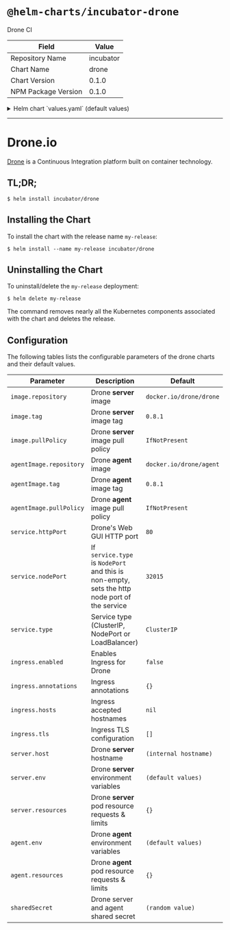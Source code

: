 # `@helm-charts/incubator-drone`

Drone CI

| Field               | Value     |
| ------------------- | --------- |
| Repository Name     | incubator |
| Chart Name          | drone     |
| Chart Version       | 0.1.0     |
| NPM Package Version | 0.1.0     |

<details>

<summary>Helm chart `values.yaml` (default values)</summary>

```yaml
appVersion: '0.8.1'

## The official drone image, change tag to use a different version.
## https://hub.docker.com/r/drone/drone/tags/
##
image:
  repository: 'docker.io/drone/drone'
  tag: '0.8.1'
  pullPolicy: 'IfNotPresent'

## Since version 8.x drone splitted agent and server into two
## different images.
##
## NOTE: Older versions of drone are **not** supported.
## https://hub.docker.com/r/drone/agent/tags/
##
agentImage:
  repository: 'docker.io/drone/agent'
  tag: '0.8.1'
  pullPolicy: 'IfNotPresent'

service:
  httpPort: 80

  ## If service.type is not set to NodePort, the following statement
  ## will be ignored.
  ##
  # nodePort: 32015

  ## Service type can be set to ClusterIP, NodePort or LoadBalancer.
  ##
  type: ClusterIP

ingress:
  ## If true, Drone Ingress will be created.
  ##
  enabled: false

  ## Drone Ingress annotations
  ##
  # annotations:
  #   kubernetes.io/ingress.class: nginx
  #   kubernetes.io/tls-acme: 'true'
  ## Drone hostnames must be provided if Ingress is enabled
  ##
  # hosts:
  #   - drone.domain.io
  ## Drone Ingress TLS configuration secrets
  ## Must be manually created in the namespace
  ##
  # tls:
  #   - secretName: drone-tls
  #     hosts:
  #       - drone.domain.io

server:
  ## If not set, it will be autofilled with the cluster host.
  ##
  # host: "https://drone.domain.io"

  ## Drone server configuration.
  ## Values in here get injected as environment variables.
  ## http://readme.drone.io/admin/installation-reference
  ##
  env:
    DRONE_DEBUG: 'false'
    DRONE_DATABASE_DRIVER: 'sqlite3'
    DRONE_DATABASE_DATASOURCE: 'drone.sqlite'

    ## Drone requires some environment variables to bootstrap the
    ## git service or it won't start up.
    ## Uncomment this and add your own custom configuration.
    ##
    # DRONE_PROVIDER: "github"
    # DRONE_OPEN: "true"
    # DRONE_GITHUB: "true"
    # DRONE_ORGS: "my-github-org,my-other-github-org"
    # DRONE_ADMIN:"admin-1,admin-2"
    # DRONE_GITHUB_CLIENT: "github-oauth2-client-id"
    # DRONE_GITHUB_SECRET: "github-oauth2-client-secret"

  ## CPU and memory limits for drone server
  ##
  resources: {}
  #  requests:
  #    memory: 32Mi
  #    cpu: 40m
  #  limits:
  #    memory: 2Gi
  #    cpu: 1

agent:
  ## Drone agent configuration.
  ## Values in here get injected as environment variables.
  ## http://readme.drone.io/admin/installation-reference
  ##
  env:
    DRONE_DEBUG: 'false'

  ## CPU and memory limits for drone agent
  ##
  resources: {}
  #  requests:
  #    memory: 32Mi
  #    cpu: 40m
  #  limits:
  #    memory: 2Gi
  #    cpu: 1
## Uncomment this if you want to set a specific shared secret between
## the agents and servers, otherwise this will be auto-generated.
##
# sharedSecret: supersecret
```

</details>

---

# Drone.io

[Drone](http://readme.drone.io/) is a Continuous Integration platform built on container technology.

## TL;DR;

```console
$ helm install incubator/drone
```

## Installing the Chart

To install the chart with the release name `my-release`:

```console
$ helm install --name my-release incubator/drone
```

## Uninstalling the Chart

To uninstall/delete the `my-release` deployment:

```console
$ helm delete my-release
```

The command removes nearly all the Kubernetes components associated with the
chart and deletes the release.

## Configuration

The following tables lists the configurable parameters of the drone charts and their default values.

| Parameter               | Description                                                                                   | Default                 |
| ----------------------- | --------------------------------------------------------------------------------------------- | ----------------------- |
| `image.repository`      | Drone **server** image                                                                        | `docker.io/drone/drone` |
| `image.tag`             | Drone **server** image tag                                                                    | `0.8.1`                 |
| `image.pullPolicy`      | Drone **server** image pull policy                                                            | `IfNotPresent`          |
| `agentImage.repository` | Drone **agent** image                                                                         | `docker.io/drone/agent` |
| `agentImage.tag`        | Drone **agent** image tag                                                                     | `0.8.1`                 |
| `agentImage.pullPolicy` | Drone **agent** image pull policy                                                             | `IfNotPresent`          |
| `service.httpPort`      | Drone's Web GUI HTTP port                                                                     | `80`                    |
| `service.nodePort`      | If `service.type` is `NodePort` and this is non-empty, sets the http node port of the service | `32015`                 |
| `service.type`          | Service type (ClusterIP, NodePort or LoadBalancer)                                            | `ClusterIP`             |
| `ingress.enabled`       | Enables Ingress for Drone                                                                     | `false`                 |
| `ingress.annotations`   | Ingress annotations                                                                           | `{}`                    |
| `ingress.hosts`         | Ingress accepted hostnames                                                                    | `nil`                   |
| `ingress.tls`           | Ingress TLS configuration                                                                     | `[]`                    |
| `server.host`           | Drone **server** hostname                                                                     | `(internal hostname)`   |
| `server.env`            | Drone **server** environment variables                                                        | `(default values)`      |
| `server.resources`      | Drone **server** pod resource requests & limits                                               | `{}`                    |
| `agent.env`             | Drone **agent** environment variables                                                         | `(default values)`      |
| `agent.resources`       | Drone **agent** pod resource requests & limits                                                | `{}`                    |
| `sharedSecret`          | Drone server and agent shared secret                                                          | `(random value)`        |
